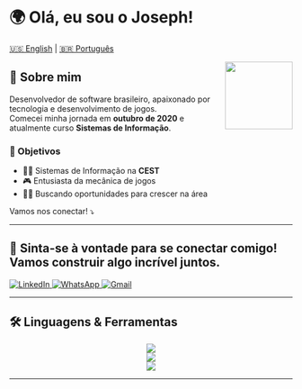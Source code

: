 # 🌍 Olá, eu sou o Joseph!

[🇺🇸 English](README.md) | [🇧🇷 Português](README.pt.md)

<img src="https://komarev.com/ghpvc/?username=josephDcostaR&color=5271FF&style=for-the-badge&label=you're+visitor+nº" width=120px align="right">

## 🚀 Sobre mim  
Desenvolvedor de software brasileiro, apaixonado por tecnologia e desenvolvimento de jogos.  
Comecei minha jornada em **outubro de 2020** e atualmente curso **Sistemas de Informação**.

### 🎯 Objetivos  
- 👨‍🎓 Sistemas de Informação na **CEST**  
- 🎮 Entusiasta da mecânica de jogos  
- 👨‍💻 Buscando oportunidades para crescer na área

Vamos nos conectar! ⤵️

---

## 💬 Sinta-se à vontade para se conectar comigo! Vamos construir algo incrível juntos.
<div align="left">
  <a href="https://www.linkedin.com/in/josephcostaribeiro/" target="_blank">
    <img src="https://img.shields.io/badge/LinkedIn-0077B5?style=for-the-badge&logo=linkedin&logoColor=white" alt="LinkedIn">
  </a>
  <a href="https://wa.me/5598985034848" target="_blank">
    <img src="https://img.shields.io/badge/WhatsApp-25D366?style=for-the-badge&logo=whatsapp&logoColor=white" alt="WhatsApp">
  </a>
  <a href="mailto:jojojosephdacostaribeiro@gmail.com" target="_blank">
    <img src="https://img.shields.io/badge/Gmail-D14836?style=for-the-badge&logo=gmail&logoColor=white" alt="Gmail">
  </a>
</div>

---

## 🛠️ Linguagens & Ferramentas  

<div align="center">
  <a href="https://skillicons.dev">
    <img src="https://skillicons.dev/icons?i=java,py,cs,html,css,js,mysql,postgresql,sqlite,git&theme=dark" />
  </a>
</div>
<div align="center">
  <a href="https://skillicons.dev">  
    <img src="https://skillicons.dev/icons?i=figma,eclipse,idea,vscode,wordpress,net,spring,postman&theme=dark" />
  </a>
</div>
<div align="center">
  <a href="https://skillicons.dev">  
    <img src="https://skillicons.dev/icons?i=gamemakerstudio,godot,unity,linux,windows,notion,raspberrypi&theme=dark" />
  </a>
</div>

---


